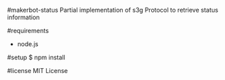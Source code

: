 #makerbot-status
Partial implementation of s3g Protocol to retrieve status information

#requirements
* node.js

#setup
    $ npm install

#license
MIT License
